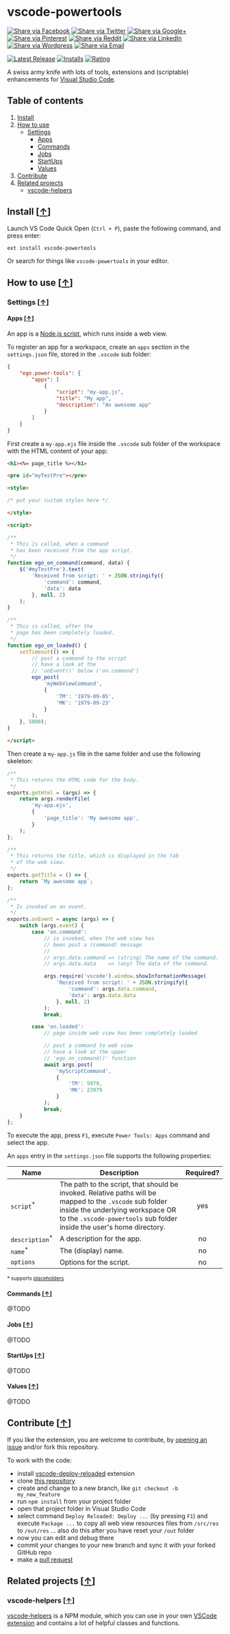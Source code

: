 # vscode-powertools

[![Share via Facebook](https://raw.githubusercontent.com/egodigital/vscode-powertools/master/img/share/Facebook.png)](https://www.facebook.com/sharer/sharer.php?u=https%3A%2F%2Fmarketplace.visualstudio.com%2Fitems%3FitemName%3Degodigital.vscode-powertools&quote=VSCode%20Kanban) [![Share via Twitter](https://raw.githubusercontent.com/egodigital/vscode-powertools/master/img/share/Twitter.png)](https://twitter.com/intent/tweet?source=https%3A%2F%2Fmarketplace.visualstudio.com%2Fitems%3FitemName%3Degodigital.vscode-powertools&text=VSCode%20Kanban:%20https%3A%2F%2Fmarketplace.visualstudio.com%2Fitems%3FitemName%3Degodigital.vscode-powertools&via=mjkloubert) [![Share via Google+](https://raw.githubusercontent.com/egodigital/vscode-powertools/master/img/share/Google+.png)](https://plus.google.com/share?url=https%3A%2F%2Fmarketplace.visualstudio.com%2Fitems%3FitemName%3Degodigital.vscode-powertools) [![Share via Pinterest](https://raw.githubusercontent.com/egodigital/vscode-powertools/master/img/share/Pinterest.png)](http://pinterest.com/pin/create/button/?url=https%3A%2F%2Fmarketplace.visualstudio.com%2Fitems%3FitemName%3Degodigital.vscode-powertools&description=Visual%20Studio%20Code%20extension%2C%20which%20receives%20and%20shows%20git%20events%20from%20webhooks.) [![Share via Reddit](https://raw.githubusercontent.com/egodigital/vscode-powertools/master/img/share/Reddit.png)](http://www.reddit.com/submit?url=https%3A%2F%2Fmarketplace.visualstudio.com%2Fitems%3FitemName%3Degodigital.vscode-powertools&title=VSCode%20Kanban) [![Share via LinkedIn](https://raw.githubusercontent.com/egodigital/vscode-powertools/master/img/share/LinkedIn.png)](http://www.linkedin.com/shareArticle?mini=true&url=https%3A%2F%2Fmarketplace.visualstudio.com%2Fitems%3FitemName%3Degodigital.vscode-powertools&title=VSCode%20Kanban&summary=Visual%20Studio%20Code%20extension%2C%20which%20receives%20and%20shows%20git%20events%20from%20webhooks.&source=https%3A%2F%2Fmarketplace.visualstudio.com%2Fitems%3FitemName%3Degodigital.vscode-powertools) [![Share via Wordpress](https://raw.githubusercontent.com/egodigital/vscode-powertools/master/img/share/Wordpress.png)](http://wordpress.com/press-this.php?u=https%3A%2F%2Fmarketplace.visualstudio.com%2Fitems%3FitemName%3Degodigital.vscode-powertools&quote=VSCode%20Kanban&s=Visual%20Studio%20Code%20extension%2C%20which%20receives%20and%20shows%20git%20events%20from%20webhooks.) [![Share via Email](https://raw.githubusercontent.com/egodigital/vscode-powertools/master/img/share/Email.png)](mailto:?subject=VSCode%20Kanban&body=Visual%20Studio%20Code%20extension%2C%20which%20receives%20and%20shows%20git%20events%20from%20webhooks.:%20https%3A%2F%2Fmarketplace.visualstudio.com%2Fitems%3FitemName%3Degodigital.vscode-powertools)


[![Latest Release](https://vsmarketplacebadge.apphb.com/version-short/egodigital.vscode-powertools.svg)](https://marketplace.visualstudio.com/items?itemName=egodigital.vscode-powertools)
[![Installs](https://vsmarketplacebadge.apphb.com/installs/egodigital.vscode-powertools.svg)](https://marketplace.visualstudio.com/items?itemName=egodigital.vscode-powertools)
[![Rating](https://vsmarketplacebadge.apphb.com/rating-short/egodigital.vscode-powertools.svg)](https://marketplace.visualstudio.com/items?itemName=egodigital.vscode-powertools#review-details)

A swiss army knife with lots of tools, extensions and (scriptable) enhancements for [Visual Studio Code](https://code.visualstudio.com/).

## Table of contents

1. [Install](#install-)
2. [How to use](#how-to-use-)
   * [Settings](#settings-)
     * [Apps](#apps-)
     * [Commands](#commands-)
     * [Jobs](#jobs-)
     * [StartUps](#startups-)
     * [Values](#values-)
3. [Contribute](#contribute-)
4. [Related projects](#related-projects-)
   * [vscode-helpers](#vscode-helpers-)

## Install [[&uarr;](#table-of-contents)]

Launch VS Code Quick Open (`Ctrl + P`), paste the following command, and press enter:

```bash
ext install vscode-powertools
```

Or search for things like `vscode-powertools` in your editor.

## How to use [[&uarr;](#table-of-contents)]

### Settings [[&uarr;](#how-to-use-)]

#### Apps [[&uarr;](#settings-)]

An app is a [Node.js script](https://nodejs.org/), which runs inside a web view.

To register an app for a workspace, create an `apps` section in the `settings.json` file, stored in the `.vscode` sub folder:

```json
{
    "ego.power-tools": {
        "apps": [
            {
                "script": "my-app.js",
                "title": "My app",
                "description": "An awesome app"
            }
        ]
    }
}
```

First create a `my-app.ejs` file inside the `.vscode` sub folder of the workspace with the HTML content of your app:

```html
<h1><%= page_title %></h1>

<pre id="myTestPre"></pre>

<style>

/* put your custom styles here */

</style>

<script>

/**
 * This is called, when a command
 * has been received from the app script.
 */
function ego_on_command(command, data) {
    $('#myTestPre').text(
        'Received from script: ' + JSON.stringify({
            'command': command,
            'data': data
        }, null, 2)
    );
}

/**
 * This is called, after the
 * page has been completely loaded.
 */
function ego_on_loaded() {
    setTimeout(() => {
        // post a command to the script
        // have a look at the
        // 'onEvent()' below ('on.command')
        ego_post(
            'myWebViewCommand',
            {
                'TM': '1979-09-05',
                'MK': '1979-09-23'
            }
        );
    }, 5000);
}

</script>
```

Then create a `my-app.js` file in the same folder and use the following skeleton:

```javascript
/**
 * This returns the HTML code for the body.
 */
exports.getHtml = (args) => {
    return args.renderFile(
        'my-app.ejs',
        {
            'page_title': 'My awesome app',
        }
    );
};

/**
 * This returns the title, which is displayed in the tab
 * of the web view.
 */
exports.getTitle = () => {
    return `My awesome app`;
};

/**
 * Is invoked on an event.
 */
exports.onEvent = async (args) => {
    switch (args.event) {
        case 'on.command':
            // is invoked, when the web view has
            // been post a (command) message
            // 
            // args.data.command => (string) The name of the command.
            // args.data.data    => (any) The data of the command.

            args.require('vscode').window.showInformationMessage(
                'Received from script: ' + JSON.stringify({
                    'command': args.data.command,
                    'data': args.data.data
                }, null, 2)
            );
            break;

        case 'on.loaded':
            // page inside web view has been completely loaded

            // post a command to web view
            // have a look at the upper
            // 'ego_on_command()' function
            await args.post(
                'myScriptCommand',
                {
                    'TM': 5979,
                    'MK': 23979
                }
            );
            break;
    }
};
```

To execute the app, press `F1`, execute `Power Tools: Apps` command and select the app.

An `apps` entry in the `settings.json` file supports the following properties:

| Name | Description | Required? | 
| ---- | ----------- | :-------: |
| `script`<sup>*</sup> | The path to the script, that should be invoked. Relative paths will be mapped to the `.vscode` sub folder inside the underlying workspace OR to the `.vscode-powertools` sub folder inside the user's home directory. | yes |
| `description`<sup>*</sup> | A description for the app. | no |
| `name`<sup>*</sup> | The (display) name. | no |
| `options` | Options for the script. | no |

<sup>* supports [placeholders](#values-)</sup>

#### Commands [[&uarr;](#settings-)]

@TODO

#### Jobs [[&uarr;](#settings-)]

@TODO

#### StartUps [[&uarr;](#settings-)]

@TODO

#### Values [[&uarr;](#settings-)]

@TODO

## Contribute [[&uarr;](#table-of-contents)]

If you like the extension, you are welcome to contribute, by [opening an issue](https://github.com/egodigital/vscode-powertools/issues) and/or fork this repository.

To work with the code:

* install [vscode-deploy-reloaded](https://marketplace.visualstudio.com/items?itemName=mkloubert.vscode-deploy-reloaded) extension
* clone [this repository](https://github.com/egodigital/vscode-powertools)
* create and change to a new branch, like `git checkout -b my_new_feature`
* run `npm install` from your project folder
* open that project folder in Visual Studio Code
* select command `Deploy Reloaded: Deploy ...` (by pressing `F1`) and execute `Package ...` to copy all web view resources files from `/src/res` to `/out/res` ... also do this after you have reset your `/out` folder
* now you can edit and debug there
* commit your changes to your new branch and sync it with your forked GitHub repo
* make a [pull request](https://github.com/egodigital/vscode-powertools/pulls)

## Related projects [[&uarr;](#table-of-contents)]

### vscode-helpers [[&uarr;](#related-projects-)]

[vscode-helpers](https://github.com/mkloubert/vscode-helpers) is a NPM module, which you can use in your own [VSCode extension](https://code.visualstudio.com/docs/extensions/overview) and contains a lot of helpful classes and functions.
